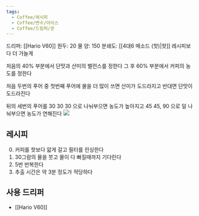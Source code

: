 ```yaml
---
tags:
  - Coffee/레시피
  - Coffee/변수/아이스
  - Coffee/드립퍼/콘
---
```

드리퍼: [[Hario V60]]
원두: 20
물 양: 150
분쇄도: [[4대6 메소드 (핫)|핫]] 레시피보다 더 가늘게

처음의 40% 부분에서 단맛과 산미의 밸런스를 정한다
그 후 60% 부분에서 커피의 농도를 정한다

처음 두번의 푸어 중 첫번째 푸어에 물을 더 많이 쓰면 산미가 도드라지고 반대면 단맛이 도드라진다

뒤의 세번의 푸어를 30 30 30 으로 나눠부으면 농도가 높아지고 45 45, 90 으로 덜 나눠부으면 농도가 연해진다
![](https://youtu.be/wmCW8xSWGZY?si=wJWRX02udIb976wf)
## 레시피
0. 커피를 핫보다 앏게 갈고 필터를 린싱한다
1. 30그람의 물을 붓고 물이 다 빠질때까지 기다린다
2. 5번 반복한다
3. 추출 시간은 약 3분 정도가 적당하다
## 사용 드리퍼
 - [[Hario V60]]